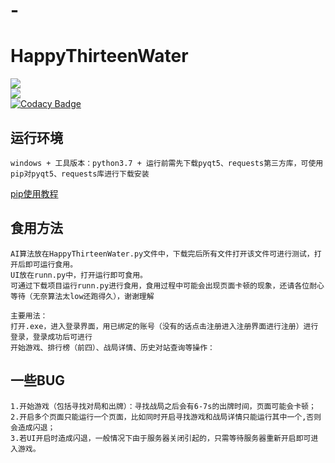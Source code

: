 # -
# HappyThirteenWater
![](https://img.shields.io/badge/python-3.7-green)<br>
![](https://img.shields.io/badge/HappyThirTeenWater-v1.0.0-brightgreen)<br>
[![Codacy Badge](https://api.codacy.com/project/badge/Grade/0d5f099c86ee403591c3132b75609b9d)](https://www.codacy.com/manual/DDDdreamer/HappyThirteenWater-?utm_source=github.com&amp;utm_medium=referral&amp;utm_content=DDDdreamer/HappyThirteenWater-&amp;utm_campaign=Badge_Grade)
## 运行环境
    windows + 工具版本：python3.7 + 运行前需先下载pyqt5、requests第三方库，可使用pip对pyqt5、requests库进行下载安装
 [pip使用教程](https://blog.csdn.net/m0_37774696/article/details/84328843)
## 食用方法
    AI算法放在HappyThirteenWater.py文件中，下载完后所有文件打开该文件可进行测试，打开后即可运行食用。
    UI放在runn.py中，打开运行即可食用。
    可通过下载项目运行runn.py进行食用，食用过程中可能会出现页面卡顿的现象，还请各位耐心等待（无奈算法太low还跑得久），谢谢理解

    主要用法：
    打开.exe，进入登录界面，用已绑定的账号（没有的话点击注册进入注册界面进行注册）进行登录，登录成功后可进行
    开始游戏、排行榜（前四）、战局详情、历史对站查询等操作：

## 一些BUG
    1.开始游戏（包括寻找对局和出牌）：寻找战局之后会有6-7s的出牌时间，页面可能会卡顿；
    2.开启多个页面只能运行一个页面，比如同时开启寻找游戏和战局详情只能运行其中一个,否则会造成闪退；
    3.若UI开启时造成闪退，一般情况下由于服务器关闭引起的，只需等待服务器重新开启即可进入游戏。
